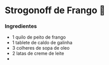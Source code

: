 # Strogonoff de Frango :chicken:

### Ingredientes

- 1 quilo de peito de frango
- 1 tablete de caldo  de galinha
- 3 colheres de sopa de oleo
- 2 latas de creme de leite
- 